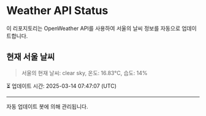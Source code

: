 
# Weather API Status

이 리포지토리는 OpenWeather API를 사용하여 서울의 날씨 정보를 자동으로 업데이트합니다.

## 현재 서울 날씨
> 서울의 현재 날씨: clear sky, 온도: 16.83°C, 습도: 14%

⏳ 업데이트 시간: 2025-03-14 07:47:07 (UTC)

---
자동 업데이트 봇에 의해 관리됩니다.

